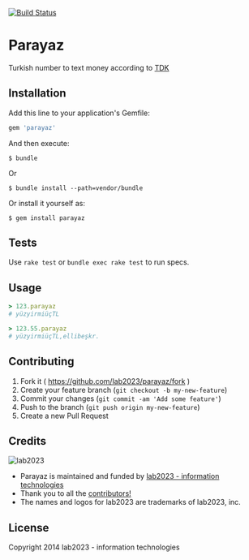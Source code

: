 [![Build Status](https://travis-ci.org/vigo/parayaz.svg?branch=master)](https://travis-ci.org/vigo/parayaz)

# Parayaz

Turkish number to text money according to [TDK][1000]

## Installation

Add this line to your application's Gemfile:

```ruby
gem 'parayaz'
```

And then execute:

    $ bundle

Or

    $ bundle install --path=vendor/bundle

Or install it yourself as:

    $ gem install parayaz

## Tests

Use `rake test` or `bundle exec rake test` to run specs.

## Usage
```ruby
> 123.parayaz
# yüzyirmiüçTL

> 123.55.parayaz
# yüzyirmiüçTL,ellibeşkr.
```

## Contributing

1. Fork it ( https://github.com/lab2023/parayaz/fork )
2. Create your feature branch (`git checkout -b my-new-feature`)
3. Commit your changes (`git commit -am 'Add some feature'`)
4. Push to the branch (`git push origin my-new-feature`)
5. Create a new Pull Request

## Credits

![lab2023](http://lab2023.com/assets/images/named-logo.png)

- Parayaz is maintained and funded by [lab2023 - information technologies](http://lab2023.com/)
- Thank you to all the [contributors!](https://github.com/lab2023/parayaz/graphs/contributors)
- The names and logos for lab2023 are trademarks of lab2023, inc.

## License

Copyright 2014 lab2023 - information technologies

[1000]: http://www.tdk.gov.tr/index.php?option=com_content&view=article&id=182:Sayilarin-s
